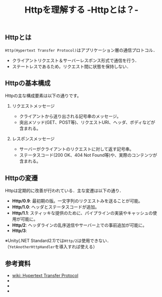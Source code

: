 ﻿---
title: Httpを理解する -Httpとは？-
category: Web
tags:
  - Web
  - Http
id: 94a2dfac-8ffe-40af-973e-9158b1ee13c1
---

## Httpとは

`Http(Hypertext Transfer Protocol)`はアプリケーション層の通信プロトコル．


- クライアントリクエスト＆サーバーレスポンス形式で通信を行う．
- ステートレスであるため，リクエスト間に状態を保持しない．

## Httpの基本構成

Httpの主な構成要素は以下の通りです。

1. リクエストメッセージ
   - クライアントから送り出される記号串のメッセージ。
   - 突出メソッド(GET、POST等)、リクエストURI、ヘッダ、ボディなどが含まれる。

2. レスポンスメッセージ
   - サーバーがクライアントのリクエストに対して返す記号串。
   - ステータスコード(200 OK、404 Not Found等)や、実際のコンテンツが含まれる。

##

## Httpの変遷

Httpは定期的に改善が行われている．主な変遷は以下の通り．

- **Http/0.9**: 最初期の版。一文字列のリクエストみを送ることが可能。
- **Http/1.0**: ヘッダとステータスコードが追加。
- **Http/1.1**: スティッキな提供のために、パイプラインの実装やキャッシュの使用が可能に。
- **Http/2**: ヘッダラインの乱序送信やサーバー上での事前追加が可能に。
- **Http/3**: 

※Unity(.NET Standard2.1)では`Http/2`は使用できない．（`YetAnotherHttpHandler`を導入すれば使える）


## 参考資料
- [wiki: Hypertext Transfer Protocol](https://ja.wikipedia.org/wiki/Hypertext_Transfer_Protocol)
- []()
- []()
- []()
